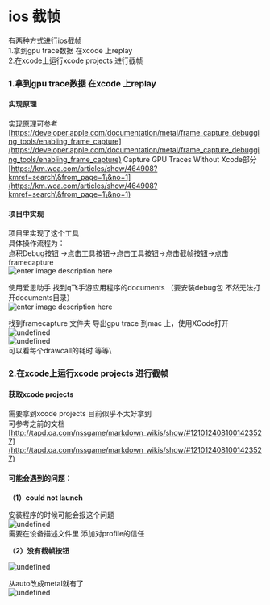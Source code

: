 # ios 截帧

有两种方式进行ios截帧\
1.拿到gpu trace数据 在xcode 上replay\
2.在xcode上运行xcode projects 进行截帧

### 1.拿到gpu trace数据 在xcode 上replay <a href="1-e6-8b-bf-e5-88-b0gpu-trace-e6-95-b0-e6-8d-ae-e5-9c-a8xcode-e4-b8-8areplay" id="1-e6-8b-bf-e5-88-b0gpu-trace-e6-95-b0-e6-8d-ae-e5-9c-a8xcode-e4-b8-8areplay"></a>

#### 实现原理 <a href="e5-ae-9e-e7-8e-b0-e5-8e-9f-e7-90-86" id="e5-ae-9e-e7-8e-b0-e5-8e-9f-e7-90-86"></a>

实现原理可参考[https://developer.apple.com/documentation/metal/frame_capture_debugging_tools/enabling_frame_capture](https://developer.apple.com/documentation/metal/frame_capture_debugging_tools/enabling_frame_capture) Capture GPU Traces Without Xcode部分\
[https://km.woa.com/articles/show/464908?kmref=search\&from_page=1\&no=1](https://km.woa.com/articles/show/464908?kmref=search\&from_page=1\&no=1)

#### 项目中实现 <a href="e9-a1-b9-e7-9b-ae-e4-b8-ad-e5-ae-9e-e7-8e-b0" id="e9-a1-b9-e7-9b-ae-e4-b8-ad-e5-ae-9e-e7-8e-b0"></a>

项目里实现了这个工具\
具体操作流程为：\
点积Debug按钮 ->点击工具按钮->点击工具按钮->点击截帧按钮->点击framecapture\
![enter image description here](https://iwiki.woa.com/download/attachments/882419345/image-1628664836931.png?version=1\&modificationDate=1628664836855\&api=v2)

使用爱思助手 找到q飞手游应用程序的documents （要安装debug包 不然无法打开documents目录）\
![enter image description here](https://iwiki.woa.com/download/attachments/882419345/image-1628681797549.png?version=1\&modificationDate=1628681797439\&api=v2)

找到framecapture 文件夹 导出gpu trace 到mac 上，使用XCode打开\
![undefined](http://tapd.oa.com/tfl/pictures/202107/tapd\_10124081\_1625487448\_88.png)\
![undefined](http://tapd.oa.com/tfl/pictures/202107/tapd\_10124081\_1625487468\_71.png)\
可以看每个drawcall的耗时 等等\


### 2.在xcode上运行xcode projects 进行截帧 <a href="2-e5-9c-a8xcode-e4-b8-8a-e8-bf-90-e8-a1-8cxcode-projects-e8-bf-9b-e8-a1-8c-e6-88-aa-e5-b8-a7" id="2-e5-9c-a8xcode-e4-b8-8a-e8-bf-90-e8-a1-8cxcode-projects-e8-bf-9b-e8-a1-8c-e6-88-aa-e5-b8-a7"></a>

#### 获取xcode projects <a href="e8-8e-b7-e5-8f-96xcode-projects" id="e8-8e-b7-e5-8f-96xcode-projects"></a>

需要拿到xcode projects 目前似乎不太好拿到\
可参考之前的文档\
[http://tapd.oa.com/nssgame/markdown_wikis/show/#1210124081001423527](http://tapd.oa.com/nssgame/markdown_wikis/show/#1210124081001423527)

#### 可能会遇到的问题： <a href="e5-8f-af-e8-83-bd-e4-bc-9a-e9-81-87-e5-88-b0-e7-9a-84-e9-97-ae-e9-a2-98-ef-bc-9a" id="e5-8f-af-e8-83-bd-e4-bc-9a-e9-81-87-e5-88-b0-e7-9a-84-e9-97-ae-e9-a2-98-ef-bc-9a"></a>

**（1）could not launch**

安装程序的时候可能会报这个问题\
![undefined](http://tapd.oa.com/tfl/pictures/202107/tapd\_10124081\_1625487264\_1.png)\
需要在设备描述文件里 添加对profile的信任

**（2）没有截帧按钮**

![undefined](http://tapd.oa.com/tfl/pictures/202107/tapd\_10124081\_1625487289\_29.png)

从auto改成metal就有了\
![undefined](http://tapd.oa.com/tfl/pictures/202107/tapd\_10124081\_1625487353\_58.png)
